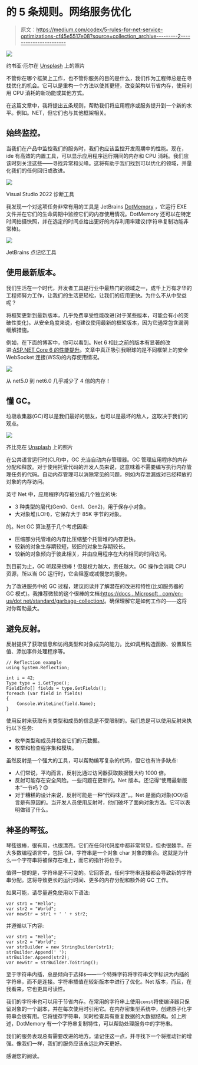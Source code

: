 # 的 5 条规则。网络服务优化

> 原文：<https://medium.com/codex/5-rules-for-net-service-optimizations-cf45e5517e08?source=collection_archive---------2----------------------->

![](img/94771d68b49995d1f0ab01732851fcb3.png)

约书亚·厄尔在 [Unsplash](https://unsplash.com?utm_source=medium&utm_medium=referral) 上的照片

不管你在哪个框架上工作，也不管你服务的目的是什么，我们作为工程师总是在寻找优化的机会。它可以是重构一个方法以使其更短，改变架构以节省内存，使用利用 CPU 消耗的新功能或其他方式。

在这篇文章中，我将提出五条规则，帮助我们将应用程序或服务提升到一个新的水平。例如。NET，但它们也与其他框架相关。

## 始终监控。

当我们在产品中监控我们的服务时，我们也应该监控开发周期中的性能。现在，ide 有高效的内置工具，可以显示应用程序运行期间的内存和 CPU 消耗。我们应该时刻关注这些——寻找异常和尖峰。这将有助于我们找到可以优化的领域，并量化我们的任何回归或改进。

![](img/ac593da8e31877500d14310ec43eca7d.png)

Visual Studio 2022 诊断工具

我发现一个对这项任务非常有用的工具是 JetBrains [DotMemory](https://www.jetbrains.com/dotmemory/) ，它运行 EXE 文件并在它们的生命周期中监控它们的内存使用情况。DotMemory 还可以在特定时间拍摄快照，并在选定的时间点给出更好的内存利用率建议(字符串复制功能非常棒)。

![](img/eff353d9ac39b3fcf09935e591b28816.png)

JetBrains 点记忆工具

## 使用最新版本。

我们生活在一个时代，开发者工具是行业中最热门的领域之一，成千上万有才华的工程师努力工作，让我们的生活更轻松，让我们的应用更快。为什么不从中受益呢？

将框架更新到最新版本，几乎免费享受性能改进(对于某些版本，可能会有小的突破性变化)。从安全角度来说，也建议使用最新的框架版本，因为它通常包含漏洞缓解措施。

例如，在下面的博客中，你可以看到。Net 6 相比之前的版本有显著的改进:[ASP.NET Core 6 的性能提升](https://devblogs.microsoft.com/dotnet/performance-improvements-in-aspnet-core-6/)。文章中真正吸引我眼球的是不同框架上的安全 WebSocket 连接(WSS)的内存使用情况。

![](img/6df3d6673a98e97656a784c94be1b407.png)

从 net5.0 到 net6.0 几乎减少了 4 倍的内存！

## 懂 GC。

垃圾收集器(GC)可以是我们最好的朋友，也可以是最坏的敌人，这取决于我们的观点。

![](img/8a9e7162ec87f3a97a4cba2c2f2bc2e4.png)

齐比克在 [Unsplash](https://unsplash.com?utm_source=medium&utm_medium=referral) 上的照片

在公共语言运行时(CLR)中，GC 充当自动内存管理器。GC 管理应用程序的内存分配和释放。对于使用托管代码的开发人员来说，这意味着不需要编写执行内存管理任务的代码。自动内存管理可以消除常见的问题，例如内存泄漏或对已经释放的对象的内存访问。

英寸 Net 中，应用程序内存被分成几个独立的块:

*   3 种类型的层代(Gen0、Gen1、Gen2)，用于保存小对象。
*   大对象堆(LOH)，它保存大于 85K 字节的对象。

的。Net GC 算法基于几个考虑因素:

*   压缩部分托管堆的内存比压缩整个托管堆的内存更快。
*   较新的对象生存期较短，较旧的对象生存期较长。
*   较新的对象倾向于彼此相关，并由应用程序在大约相同的时间访问。

到目前为止，GC 听起来很棒！但是权力越大，责任越大。GC 操作会消耗 CPU 资源，所以当 GC 运行时，它会阻塞或减慢您的服务。

为了改进服务中的 GC 过程，建议阅读并了解潜在的改进和特性(比如服务器的 GC 模式)。我推荐微软的这个很棒的文档:[https://docs . Microsoft . com/en-us/dot net/standard/garbage-collection/](https://docs.microsoft.com/en-us/dotnet/standard/garbage-collection/)。确保理解它是如何工作的——这将对你帮助最大。

## 避免反射。

反射提供了获取信息和访问类型和对象成员的能力。比如调用构造函数、设置属性值、添加事件处理程序等。

```
// Reflection example
using System.Reflection;

int i = 42;
Type type = i.GetType();
FieldInfo[] fields = type.GetFields();
foreach (var field in fields)
{
    Console.WriteLine(field.Name);
}
```

使用反射来获取有关类型和成员的信息是不受限制的。我们总是可以使用反射来执行以下任务:

*   枚举类型和成员并检查它们的元数据。
*   枚举和检查程序集和模块。

虽然反射是一个强大的工具，可以帮助编写复杂的代码，但它也有许多缺点:

*   人们常说，平均而言，反射比通过访问器获取数据慢大约 1000 倍。
*   反射可能存在安全风险。一些问题在更新的。Net 版本。还记得“使用最新版本”一节吗？😊
*   对于糟糕的设计来说，反射可能是一种“代码味道”。。Net 是面向对象(OO)语言是有原因的。当开发人员使用反射时，他们破坏了面向对象方法。它可以表明做错了什么。

## 神圣的琴弦。

琴弦很棒，很有用，也很漂亮。它们在任何代码库中都非常常见，但也很棘手。在大多数编程语言中，包括 C#，字符串是一个对象 char 对象的集合。这就是为什么一个字符串将被保存在堆上，而它的指针将位于。

值得一提的是，字符串是不可变的。它回答说，任何字符串连接都会导致新的字符串分配。这将导致更长的运行时间、更多的内存分配和额外的 GC 工作。

如果可能，请尽量避免使用以下语法:

```
var str1 = "Hello";
var str2 = "World";
var newStr = str1 + ' ' + str2;
```

并遵循以下内容:

```
var str1 = "Hello";
var str2 = "World";
var strBuilder = new StringBuilder(str1);
strBuilder.Append(' ');
strBuilder.Append(str2);
var newStr = strBuilder.ToString();
```

至于字符串内插，总是倾向于选择`$`——一个特殊字符将字符串文字标识为内插的字符串，而不是连接。字符串插值在较新版本中进行了优化。Net 版本，而且，在我看来，它也更具可读性。

我们的字符串也可以用于节省内存。在常用的字符串上使用`const`将使编译器只保留对象的一个副本，并在每次使用时引用它。在内存密集型系统中，创建原子化字符串会很有用。它将缓存字符串，同时检查具有重复数据的大数据结构。如上所述，DotMemory 有一个字符串复制特性，可以帮助处理服务中的字符串。

我们的服务表现总有需要改进的地方。请记住这一点，并寻找下一个将推动针的增强。像我们一样，我们的服务应该永远比昨天更好。

感谢您的阅读。
